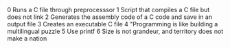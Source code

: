 0 Runs a C file through preprocesssor
1 Script that compiles a C file but does not link
2 Generates the assembly code of a C code and save in an output file
3 Creates an executable C file
4 "Programming is like building a multilingual puzzle
5 Use printf
6 Size is not grandeur, and territory does not make a nation
